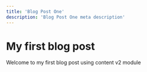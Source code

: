 ```yaml
---
title: 'Blog Post One'
description: 'Blog Post One meta description'
---
```

# My first blog post
Welcome to my first blog post using content v2 module